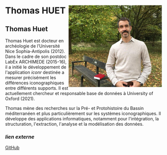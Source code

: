 # Thomas HUET <img src="id.png" width='300px' align="right"/>

## Thomas Huet

Thomas Huet est docteur en archéologie de l’Université Nice Sophia-Antipolis (2012). Dans le cadre de son postdoc LabEx ARCHIMEDE (2015-16), il a initié le développement de l'application *iconr* destinée a mesurer précisément les différences iconographiques entre différents supports. Il est actuellement chercheur et responsable base de données à University of Oxford (2021). 

Thomas mène des recherches sur la Pré- et Protohistoire du Bassin méditerranéen et plus particulièrement sur les systèmes iconographiques. Il développe des applications informatiques, notamment pour l'intégration, la structuration, l'extraction, l'analyse et la modélisation des données.

### *lien externe*
[GitHub](https://github.com/zoometh/thomashuet#dr-thomas-huet-)
